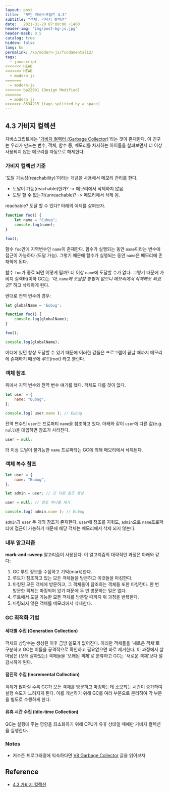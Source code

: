 ```yaml
---
layout: post
title:  "모던 자바스크립트 4.3"
subtitle: "객체: 가비지 컬렉션"
date:   2021-01-20 07:00:00 +1400
header-img: "img/post-bg-js.jpg"
header-mask: 0.5
catalog: true
hidden: false
lang: ko
permalink: /ko/modern-js/fundamental12/
tags:
  - javascript
<<<<<<< HEAD
<<<<<<< HEAD
  - modern js 
=======
  - modern-js 
>>>>>>> ba229b1 (Design Modified)
=======
  - modern js 
>>>>>>> 8534215 (tags splitted by a space)
---
```


## 4.3 가비지 컬렉션
자바스크립트에는 '[가비지 컬렉터 (Garbage Collector)](https://en.wikipedia.org/wiki/Garbage_collection_(computer_science))'라는 것이 존재한다. 이 친구는 우리가 만드는 변수, 객체, 함수 등, 메모리를 차지하는 아이들을 살펴보면서 더 이상 사용되지 않는 메모리를 자동으로 해제한다.

### 가비지 컬렉션 기준
'도달 가능성(reachability)'이라는 개념을 사용해서 메모리 관리를 한다.
- 도달이 가능(reachable)한가? -> 메모리에서 삭제하지 않음.
- 도달 할 수 없는가(unreachable)? -> 메모리에서 삭제 됨.

reachable? 도달 할 수 있다? 아래의 예제를 살펴보자.

```js
function foo() {
    let name = "Eubug";
    console.log(name);
}

foo();
```

함수 `foo`안에 지역변수인 `name`이 존재한다. 함수가 실행되는 동안 `name`이라는 변수에 접근이 가능하다 (도달 가능). 그렇기 때문에 함수가 실행되는 동안 `name`은 메모리에 존재하게 된다. 

함수 `foo`가 종료 되면 어떻게  될까? 더 이상 `name`에 도달할 수가 없다. 그렇기 때문에 가비지 컬렉터(이하 GC)는 _'아, `name`에 도달할 방법이 없으니 메모리에서 삭제해도 되겠군!'_ 하고 삭제하게 된다.

반대로 전역 변수의 경우:
```js
let globalName = 'Eubug';

function foo() {
    console.log(globalName);
}

foo();

console.log(globalName);
```

어디에 있던 항상 도달할 수 있기 때문에 이러한 값들은 프로그램이 끝날 때까지 메모리에 존재하기 때문에 _루트(root)_ 라고 불린다.

### 객체 참조
위에서 지역 변수와 전역 변수 얘기를 했다. 객체도 다를 것이 없다.

```js
let user = {
    name: "Eubug",
};

console.log( user.name ); // Eubug
```

전역 변수인 `user`는 프로퍼티 `name`을 참조하고 있다. 아래와 같이 `user`에 다른 값(e.g. `null`)을 대입하면 참조가 사라진다.
```js
user = null;
```

더 이상 도달이 불가능한 `name` 프로퍼티는 GC에 의해 메모리에서 삭제된다.

### 객체 복수 참조
```js
let user = {
    name: "Eubug",
};

let admin = user; // 또 다른 참조 생성

user = null; // 참조 하나를 제거

console.log( admin.name ); // Eubug
```

`admin`과 `user` 두 개의 참조가 존재한다. `user`에 참조를 지워도, `admin`으로 `name`프로퍼티에 접근이 가능하기 때문에 해당 객체는 메모리에서 삭제 되지 않는다.

### 내부 알고리즘
**mark-and-sweep** 알고리즘이 사용된다. 이 알고리즘의 대략적인 과정은 아래와 같다:
1. GC 루트 정보를 수집하고 기억(mark)한다.
2. 루트가 참조하고 있는 모든 객체들을 방문하고 이것들을 마킹한다.
3. 마킹된 모든 객체에 방문하고, 그 객체들이 참조하는 객체들 또한 마킹한다. 한 번 방문한 객체는 마킹되어 있기 때문에 두 번 방문하는 일은 없다.
4. 루트에서 도달 가능한 모든 객체를 방문할 때까지 위 과정을 반복한다.
5. 마킹되지 않은 객체를 메모리에서 삭제한다.

### GC 최적화 기법
#### 세대별 수집 (Generation Collection) 
객체의 상당수는 생성된 이후 금방 쓸모가 없어진다. 이러한 객체들을 '새로운 객체'로 구분하고 GC는 이들을 공격적으로 확인하고 필요없으면 바로 제거한다. 이 과정에서 살아남은 (오래 살아있는) 객체들을 '오래된 객체'로 분류하고 GC는 '새로운 객체'보다 덜 감시하게 된다.

#### 점진적 수집 (Incremental Collection)
객체가 많아질 수록 GC가 모든 객체를 방문하고 마킹하는데 소모되는 시간이 증가하여 실행 속도가 느려지게 된다. 이를 개선하기 위해 GC를 여러 부분으로 분리하여 각 부분을 별도로 수행하게 한다.

#### 유휴 시간 수집 (Idle-time Collection)
GC는 실행에 주는 영향을 최소화하기 위해 CPU가 유휴 상태일 때에만 가비지 컬렉션을 실행한다.

### Notes
- 저수준 프로그래밍에 익숙하다면 [V8 Garbage Collector](http://jayconrod.com/posts/55/a-tour-of-v8-garbage-collection) 글을 읽어보자

## Reference
- [4.3 가비지 컬렉션](https://ko.javascript.info/garbage-collection)